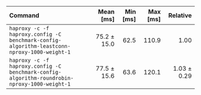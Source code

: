 | Command | Mean [ms] | Min [ms] | Max [ms] | Relative |
|:---|---:|---:|---:|---:|
| `haproxy -c -f haproxy.config -C benchmark-config-algorithm-leastconn-nproxy-1000-weight-1` | 75.2 ± 15.0 | 62.5 | 110.9 | 1.00 |
| `haproxy -c -f haproxy.config -C benchmark-config-algorithm-roundrobin-nproxy-1000-weight-1` | 77.5 ± 15.6 | 63.6 | 120.1 | 1.03 ± 0.29 |
